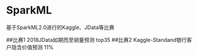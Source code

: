 # SparkML
基于SparkML2.0进行的Kaggle、JData等比赛

##比赛1 2018JData如期而至销量预测 top35
##比赛2 Kaggle-Standand银行客户隐含价值预测 11%
